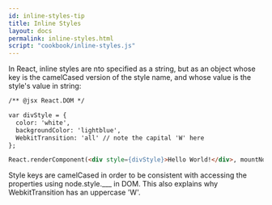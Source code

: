 ```yaml
---
id: inline-styles-tip
title: Inline Styles
layout: docs
permalink: inline-styles.html
script: "cookbook/inline-styles.js"
---
```


In React, inline styles are nto specified as a string, but as an object whose key is the camelCased version of the style name, and whose value is the style's value in string:

```html
/** @jsx React.DOM */

var divStyle = {
  color: 'white',
  backgroundColor: 'lightblue',
  WebkitTransition: 'all' // note the capital 'W' here
};

React.renderComponent(<div style={divStyle}>Hello World!</div>, mountNode);
```

Style keys are camelCased in order to be consistent with accessing the properties using node.style.___ in DOM. This also explains why WebkitTransition has an uppercase 'W'.
